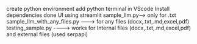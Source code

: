 create python environment
add python terminal in VScode
Install dependencies
done UI using streamlit
sample_llm.py--> only for .txt
sample_llm_with_any_files.py ---> for any files (docx,.txt,.md,excel,pdf)
testing_sample.py ----> works for Internal files (docx,.txt,.md,excel,pdf) and external files (used serpapi)
